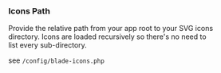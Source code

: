 ### Icons Path

Provide the relative path from your app root to your SVG icons  
directory. Icons are loaded recursively so there's no need to  
list every sub-directory.  

see `/config/blade-icons.php`